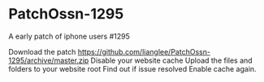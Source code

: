 # PatchOssn-1295
A early patch of iphone users #1295

Download the patch https://github.com/lianglee/PatchOssn-1295/archive/master.zip
Disable your website cache
Upload the files and folders to your website root
Find out if issue resolved
Enable cache again.

